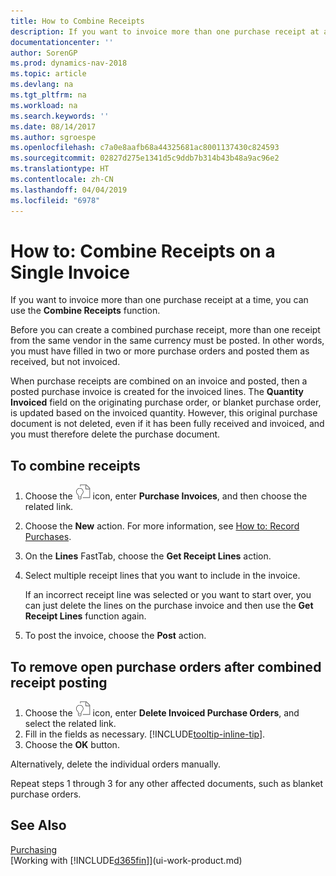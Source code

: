 ```yaml
---
title: How to Combine Receipts
description: If you want to invoice more than one purchase receipt at a time, you can use the Combine Receipts function.
documentationcenter: ''
author: SorenGP
ms.prod: dynamics-nav-2018
ms.topic: article
ms.devlang: na
ms.tgt_pltfrm: na
ms.workload: na
ms.search.keywords: ''
ms.date: 08/14/2017
ms.author: sgroespe
ms.openlocfilehash: c7a0e8aafb68a44325681ac8001137430c824593
ms.sourcegitcommit: 02827d275e1341d5c9ddb7b314b43b48a9ac96e2
ms.translationtype: HT
ms.contentlocale: zh-CN
ms.lasthandoff: 04/04/2019
ms.locfileid: "6978"
---
```

# <a name="how-to-combine-receipts-on-a-single-invoice"></a>How to: Combine Receipts on a Single Invoice
If you want to invoice more than one purchase receipt at a time, you can use the **Combine Receipts** function.  

Before you can create a combined purchase receipt, more than one receipt from the same vendor in the same currency must be posted. In other words, you must have filled in two or more purchase orders and posted them as received, but not invoiced.  

When purchase receipts are combined on an invoice and posted, then a posted purchase invoice is created for the invoiced lines. The **Quantity Invoiced** field on the originating purchase order, or blanket purchase order, is updated based on the invoiced quantity. However, this original purchase document is not deleted, even if it has been fully received and invoiced, and you must therefore delete the purchase document.  

## <a name="to-combine-receipts"></a>To combine receipts  
1. Choose the ![Search for Page or Report](media/ui-search/search_small.png "Search for Page or Report icon") icon, enter **Purchase Invoices**, and then choose the related link.  
2. Choose the **New** action. For more information, see [How to: Record Purchases](purchasing-how-record-purchases.md).  
3. On the **Lines** FastTab, choose the **Get Receipt Lines** action.  
4. Select multiple receipt lines that you want to include in the invoice.  

    If an incorrect receipt line was selected or you want to start over, you can just delete the lines on the purchase invoice and then use the **Get Receipt Lines** function again.  
5. To post the invoice, choose the **Post** action.  

## <a name="to-remove-open-purchase-orders-after-combined-receipt-posting"></a>To remove open purchase orders after combined receipt posting  
1. Choose the ![Search for Page or Report](media/ui-search/search_small.png "Search for Page or Report icon") icon, enter **Delete Invoiced Purchase Orders**, and select the related link.  
2. Fill in the fields as necessary. [!INCLUDE[tooltip-inline-tip](includes/tooltip-inline-tip_md.md)].
3. Choose the **OK** button.  

Alternatively, delete the individual orders manually.

Repeat steps 1 through 3 for any other affected documents, such as blanket purchase orders.

## <a name="see-also"></a>See Also  
[Purchasing](purchasing-manage-purchasing.md)  
[Working with [!INCLUDE[d365fin](includes/d365fin_md.md)]](ui-work-product.md)
